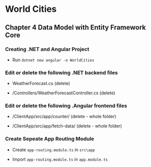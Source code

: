 # World Cities



## Chapter 4 Data Model with Entity Framework Core

### Creating .NET and Angular Project

- Run `dotnet new angular -o WorldCities`

### Edit or delete the following .NET backend files

- WeatherForecast.cs (delete)

- /Controllers/WeatherForecastController.cs (delete)

### Edit or delete the following .Angular frontend files

- /ClientApp/src/app/counter/ (delete - whole folder)

- /ClientApp/src/app/fetch-data/ (delete - whole folder)

### Create Sepeate App Routing Module

- Create `app-routing.module.ts` in `src\app`

- Import `app-routing.module.ts` in `app.module.ts`
